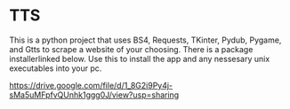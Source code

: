 # TTS
This is a python project that uses BS4, Requests, TKinter, Pydub, Pygame, and Gtts to scrape a website of your choosing. There is a package installerlinked below. Use this to install the app and any nessesary unix executables into your pc.

<https://drive.google.com/file/d/1_8G2i9Py4j-sMa5uMFpfvQUnhk1ggg0J/view?usp=sharing>
